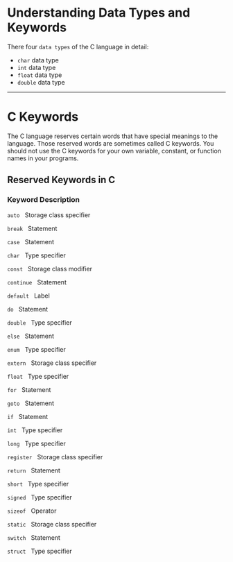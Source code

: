 #   Understanding Data Types and Keywords

There four `data types` of the C language in detail:

- `char` data type
- `int` data type
- `float` data type
- `double` data type 

---

#   C Keywords

The C language reserves certain words that have special meanings to the language. 
Those reserved words are sometimes called C keywords. 
You should not use the C keywords for your own variable, constant, or function names in your programs. 

##      Reserved Keywords in C

###  Keyword      Description 
`auto`     &#160;       Storage class specifier

`break`      &#160;     Statement              

`case`       &#160;     Statement              

`char`       &#160;     Type specifier

`const`      &#160;     Storage class modifier

`continue`   &#160;     Statement

`default`     &#160;    Label

`do`          &#160;    Statement

`double`      &#160;    Type specifier

`else`        &#160;    Statement

`enum`         &#160;   Type specifier

`extern`       &#160;   Storage class specifier

`float`       &#160;    Type specifier

`for`         &#160;    Statement

`goto`        &#160;    Statement

`if`          &#160;    Statement

`int`         &#160;    Type specifier

`long`        &#160;    Type specifier

`register`    &#160;    Storage class specifier

`return`      &#160;    Statement

`short`       &#160;    Type specifier

`signed`      &#160;    Type specifier

`sizeof`      &#160;    Operator

`static`       &#160;   Storage class specifier

`switch`       &#160;   Statement

`struct`       &#160;   Type specifier